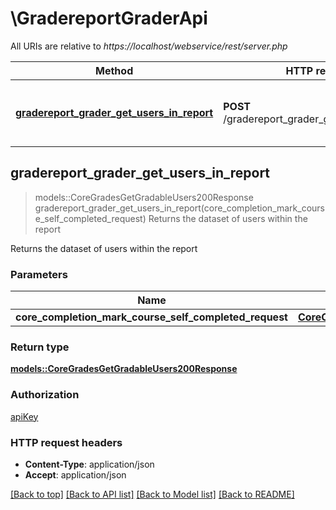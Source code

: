 # \GradereportGraderApi

All URIs are relative to *https://localhost/webservice/rest/server.php*

Method | HTTP request | Description
------------- | ------------- | -------------
[**gradereport_grader_get_users_in_report**](GradereportGraderApi.md#gradereport_grader_get_users_in_report) | **POST** /gradereport_grader_get_users_in_report | Returns the dataset of users within the report



## gradereport_grader_get_users_in_report

> models::CoreGradesGetGradableUsers200Response gradereport_grader_get_users_in_report(core_completion_mark_course_self_completed_request)
Returns the dataset of users within the report

Returns the dataset of users within the report

### Parameters


Name | Type | Description  | Required | Notes
------------- | ------------- | ------------- | ------------- | -------------
**core_completion_mark_course_self_completed_request** | [**CoreCompletionMarkCourseSelfCompletedRequest**](CoreCompletionMarkCourseSelfCompletedRequest.md) |  | [required] |

### Return type

[**models::CoreGradesGetGradableUsers200Response**](core_grades_get_gradable_users_200_response.md)

### Authorization

[apiKey](../README.md#apiKey)

### HTTP request headers

- **Content-Type**: application/json
- **Accept**: application/json

[[Back to top]](#) [[Back to API list]](../README.md#documentation-for-api-endpoints) [[Back to Model list]](../README.md#documentation-for-models) [[Back to README]](../README.md)

